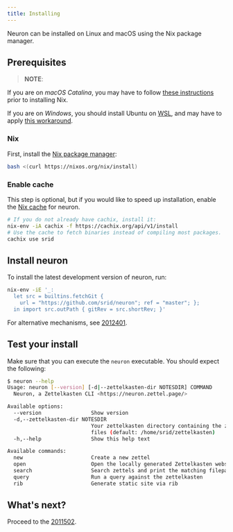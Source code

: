 ```yaml
---
title: Installing
---
```


Neuron can be installed on Linux and macOS using the Nix package manager.

## Prerequisites

> **NOTE**: 

  If you are on *macOS Catalina*, you may have to follow [these
  instructions](https://github.com/NixOS/nix/issues/2925#issuecomment-539570232)
  prior to installing Nix. 
  
  If you are on *Windows*, you should install Ubuntu on
  [WSL](https://docs.microsoft.com/en-us/windows/wsl/install-win10), and may
  have to apply [this
  workaround](https://github.com/NixOS/nix/issues/2292#issuecomment-443933924).

### Nix

First, install the [Nix package manager](https://nixos.org/nix/):

``` bash
bash <(curl https://nixos.org/nix/install)
```
 
### Enable cache

This step is optional, but if you would like to speed up installation, enable
the [Nix cache](https://srid.cachix.org/) for neuron.

``` bash
# If you do not already have cachix, install it:
nix-env -iA cachix -f https://cachix.org/api/v1/install
# Use the cache to fetch binaries instead of compiling most packages.
cachix use srid
```

## Install neuron

To install the latest development version of neuron, run:

```bash
nix-env -iE '_: 
  let src = builtins.fetchGit { 
    url = "https://github.com/srid/neuron"; ref = "master"; }; 
  in import src.outPath { gitRev = src.shortRev; }'
```

For alternative mechanisms, see [2012401](z://decl-inst).

## Test your install

Make sure that you can execute the `neuron` executable. You should expect the following:

```bash
$ neuron --help
Usage: neuron [--version] [-d|--zettelkasten-dir NOTESDIR] COMMAND
  Neuron, a Zettelkasten CLI <https://neuron.zettel.page/>

Available options:
  --version                Show version
  -d,--zettelkasten-dir NOTESDIR
                           Your zettelkasten directory containing the zettel
                           files (default: /home/srid/zettelkasten)
  -h,--help                Show this help text

Available commands:
  new                      Create a new zettel
  open                     Open the locally generated Zettelkasten website
  search                   Search zettels and print the matching filepath
  query                    Run a query against the zettelkasten
  rib                      Generate static site via rib
```

## What's next?

Proceed to the [2011502](zcf://tutorial).
